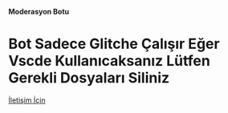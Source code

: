 **Moderasyon Botu**

# Bot Sadece Glitche Çalışır Eğer Vscde Kullanıcaksanız Lütfen Gerekli Dosyaları Siliniz
[İletişim İçin](https://discord.gg/7Br5qeVgcz)
